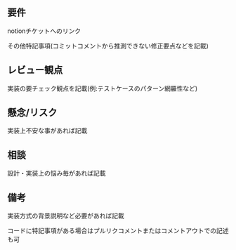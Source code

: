 ## 要件

notionチケットへのリンク

その他特記事項(コミットコメントから推測できない修正要点などを記載)

## レビュー観点

実装の要チェック観点を記載(例:テストケースのパターン網羅性など)

## 懸念/リスク

実装上不安な事があれば記載

## 相談

設計・実装上の悩み毎があれば記載

## 備考

実装方式の背景説明など必要があれば記載

コードに特記事項がある場合はプルリクコメントまたはコメントアウトでの記述も可
